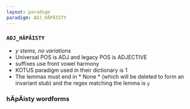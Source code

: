 ```yaml
---
layout: paradigm
paradigm: ADJ_HÄPÄISTY
---
```

### ` ADJ_HÄPÄISTY `

* _y stems, no variations_
* Universal POS is ADJ and legacy POS is ADJECTIVE
* suffixes use front vowel harmony
* KOTUS paradigm used in their dictionary is 1
* The lemmas must end in * None * (which will be deleted to form an invariant stub) and the regex matching the lemma is ` y `

### hÄpÄisty wordforms


